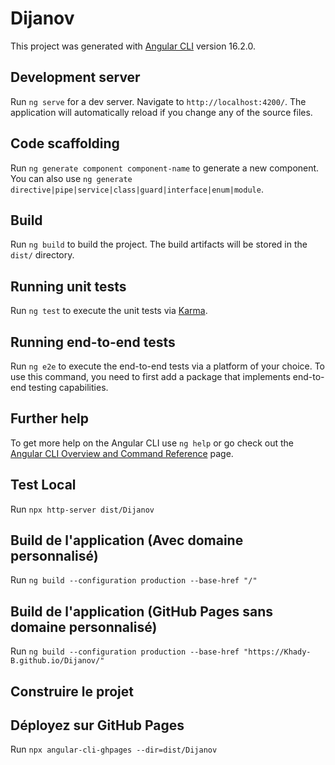 # Dijanov

This project was generated with [Angular CLI](https://github.com/angular/angular-cli) version 16.2.0.

## Development server

Run `ng serve` for a dev server. Navigate to `http://localhost:4200/`. The application will automatically reload if you change any of the source files.

## Code scaffolding

Run `ng generate component component-name` to generate a new component. You can also use `ng generate directive|pipe|service|class|guard|interface|enum|module`.

## Build

Run `ng build` to build the project. The build artifacts will be stored in the `dist/` directory.

## Running unit tests

Run `ng test` to execute the unit tests via [Karma](https://karma-runner.github.io).

## Running end-to-end tests

Run `ng e2e` to execute the end-to-end tests via a platform of your choice. To use this command, you need to first add a package that implements end-to-end testing capabilities.

## Further help

To get more help on the Angular CLI use `ng help` or go check out the [Angular CLI Overview and Command Reference](https://angular.io/cli) page.

## Test Local

Run `npx http-server dist/Dijanov`

## Build de l'application (Avec domaine personnalisé)

Run `ng build --configuration production --base-href "/"`

## Build de l'application (GitHub Pages sans domaine personnalisé)

Run `ng build --configuration production --base-href "https://Khady-B.github.io/Dijanov/"`

## Construire le projet

<!-- Run `ng build --configuration production --output-path docs --base-href ./` -->

## Déployez sur GitHub Pages

Run `npx angular-cli-ghpages --dir=dist/Dijanov`
